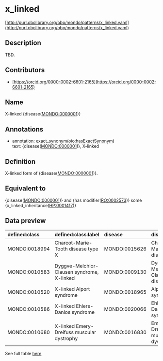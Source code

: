 # x_linked 

[http://purl.obolibrary.org/obo/mondo/patterns/x_linked.yaml](http://purl.obolibrary.org/obo/mondo/patterns/x_linked.yaml)
## Description 

TBD.
## Contributors 
* [https://orcid.org/0000-0002-6601-2165](https://orcid.org/0000-0002-6601-2165) 
## Name 

X-linked {disease\([MONDO:0000001](http://purl.obolibrary.org/obo/MONDO_0000001)\)}

## Annotations 

* annotation: exact_synonym\([oio:hasExactSynonym](http://purl.obolibrary.org/obo/oio_hasExactSynonym)\)  
text: {disease\([MONDO:0000001](http://purl.obolibrary.org/obo/MONDO_0000001)\)}, X-linked

## Definition 

X-linked form of {disease\([MONDO:0000001](http://purl.obolibrary.org/obo/MONDO_0000001)\)}.

## Equivalent to 

{disease\([MONDO:0000001](http://purl.obolibrary.org/obo/MONDO_0000001)\)} and {has modifier\([RO:0002573](http://purl.obolibrary.org/obo/RO_0002573)\)} some {x_linked_inheritance\([HP:0001417](http://purl.obolibrary.org/obo/HP_0001417)\)}

## Data preview 
| defined:class                                | defined:class:label                        | disease                                      | disease:label                     |
|:---------------------------------------------|:-------------------------------------------|:---------------------------------------------|:----------------------------------|
| MONDO:0018994 | Charcot-Marie-Tooth disease type X         | MONDO:0015626 | Charcot-Marie-Tooth disease       |
| MONDO:0010583 | Dyggve-Melchior-Clausen syndrome, X-linked | MONDO:0009130 | Dyggve-Melchior-Clausen disease   |
| MONDO:0010520 | X-linked Alport syndrome                   | MONDO:0018965 | Alport syndrome                   |
| MONDO:0010586 | X-linked Ehlers-Danlos syndrome            | MONDO:0020066 | Ehlers-Danlos syndrome            |
| MONDO:0010680 | X-linked Emery-Dreifuss muscular dystrophy | MONDO:0016830 | Emery-Dreifuss muscular dystrophy |

See full table [here](https://github.com/monarch-initiative/mondo/blob/master/src/patterns/data/matches/x_linked.tsv) 
